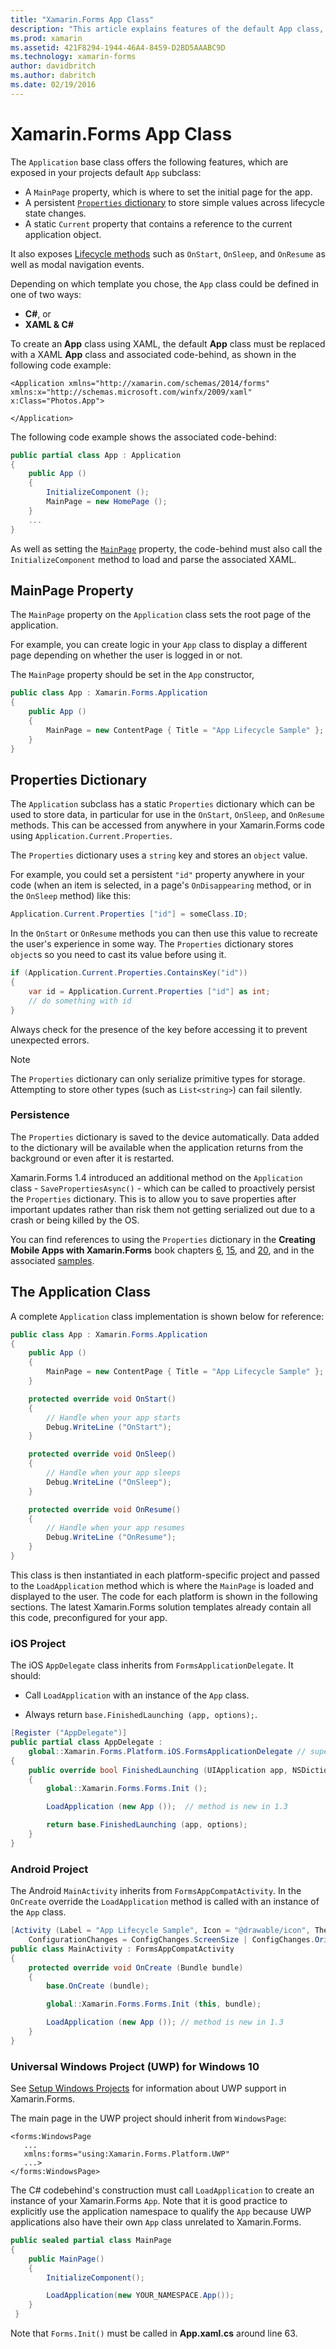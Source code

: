 ```yaml
---
title: "Xamarin.Forms App Class"
description: "This article explains features of the default App class, which includes a property to set to the initial page for the app, and a persistent dictionary for store simple values across lifecycle state changes."
ms.prod: xamarin
ms.assetid: 421F8294-1944-46A4-8459-D2BD5AAABC9D
ms.technology: xamarin-forms
author: davidbritch
ms.author: dabritch
ms.date: 02/19/2016
---
```


# Xamarin.Forms App Class

The `Application` base class offers the following features, which are exposed
in your projects default `App` subclass:

* A `MainPage` property, which is where to set the initial page for the app.
* A persistent [`Properties` dictionary](#Properties_Dictionary) to store simple values across lifecycle state changes.
* A static `Current` property that contains a reference to the current application object.

It also exposes [Lifecycle methods](~/xamarin-forms/app-fundamentals/app-lifecycle.md) such
as `OnStart`, `OnSleep`, and `OnResume` as well as modal navigation events.

Depending on which template you chose, the `App` class could be defined in one
of two ways:

* **C#**, or
* **XAML & C#**

To create an **App** class using XAML, the default **App** class must be replaced with a XAML **App** class and associated code-behind, as shown in the following code example:

```xaml
<Application xmlns="http://xamarin.com/schemas/2014/forms" xmlns:x="http://schemas.microsoft.com/winfx/2009/xaml" x:Class="Photos.App">

</Application>
```

The following code example shows the associated code-behind:

```csharp
public partial class App : Application
{
    public App ()
    {
        InitializeComponent ();
        MainPage = new HomePage ();
    }
    ...
}
```

As well as setting the [`MainPage`](xref:Xamarin.Forms.Application.MainPage) property, the code-behind must also call the `InitializeComponent` method to load and parse the associated XAML.

## MainPage Property

The `MainPage` property on the `Application` class sets the root page of the application.

For example, you can create logic in your `App` class to display a different page depending on whether the user is logged in or not.

The `MainPage` property should be set in the `App` constructor,

```csharp
public class App : Xamarin.Forms.Application
{
    public App ()
    {
        MainPage = new ContentPage { Title = "App Lifecycle Sample" }; // your page here
    }
}
```

<a name="Properties_Dictionary" />

## Properties Dictionary

The `Application` subclass has a static `Properties` dictionary which can be used to store data, in particular for use in the `OnStart`, `OnSleep`, and `OnResume` methods. This can be accessed from anywhere in your Xamarin.Forms code using `Application.Current.Properties`.

The `Properties` dictionary uses a `string` key and stores an `object` value.

For example, you could set a persistent `"id"` property anywhere in your code
(when an item is selected, in a page's `OnDisappearing` method, or in the `OnSleep` method)
like this:

```csharp
Application.Current.Properties ["id"] = someClass.ID;
```

In the `OnStart` or `OnResume` methods you can then use this value to recreate
the user's experience in some way. The `Properties` dictionary stores `object`s
so you need to cast its value before using it.

```csharp
if (Application.Current.Properties.ContainsKey("id"))
{
    var id = Application.Current.Properties ["id"] as int;
    // do something with id
}
```

Always check for the presence of the key before accessing it to prevent unexpected errors.

> [!NOTE]
> The `Properties` dictionary can only serialize
> primitive types for storage. Attempting to store other types (such as
> `List<string>`) can fail silently.

<!-- bugzilla 28657 -->

### Persistence

The `Properties` dictionary is saved to the device automatically.
  Data added to the dictionary will be available when the application returns from
    the background or even after it is restarted.

Xamarin.Forms 1.4 introduced an additional method on the `Application` class -
  `SavePropertiesAsync()` - which can be called to
  proactively persist the `Properties` dictionary. This is to allow
  you to save properties after important updates
  rather than risk them not getting serialized out
  due to a crash or being killed by the OS.

You can find references to using the `Properties` dictionary in the
**Creating Mobile Apps with Xamarin.Forms** book chapters [6](https://developer.xamarin.com/r/xamarin-forms/book/chapter06.pdf),
[15](https://developer.xamarin.com/r/xamarin-forms/book/chapter15.pdf), and [20](https://developer.xamarin.com/r/xamarin-forms/book/chapter20.pdf),
and in the associated
[samples](https://github.com/xamarin/xamarin-forms-book-preview-2).



## The Application Class

A complete `Application` class implementation is shown below for reference:

```csharp
public class App : Xamarin.Forms.Application
{
    public App ()
    {
        MainPage = new ContentPage { Title = "App Lifecycle Sample" }; // your page here
    }

    protected override void OnStart()
    {
        // Handle when your app starts
        Debug.WriteLine ("OnStart");
    }

    protected override void OnSleep()
    {
        // Handle when your app sleeps
        Debug.WriteLine ("OnSleep");
    }

    protected override void OnResume()
    {
        // Handle when your app resumes
        Debug.WriteLine ("OnResume");
    }
}

```

This class is then instantiated in each platform-specific project and passed to the
`LoadApplication` method which is where the `MainPage` is loaded and displayed to the user.
The code for each platform is shown in the following sections. The latest Xamarin.Forms solution templates already contain all this code, preconfigured for your app.


### iOS Project

The iOS `AppDelegate` class inherits from `FormsApplicationDelegate`. It should:

* Call `LoadApplication` with an instance of the `App` class.

* Always return `base.FinishedLaunching (app, options);`.

```csharp
[Register ("AppDelegate")]
public partial class AppDelegate :
    global::Xamarin.Forms.Platform.iOS.FormsApplicationDelegate // superclass new in 1.3
{
    public override bool FinishedLaunching (UIApplication app, NSDictionary options)
    {
        global::Xamarin.Forms.Forms.Init ();

        LoadApplication (new App ());  // method is new in 1.3

        return base.FinishedLaunching (app, options);
    }
}
```

### Android Project

The Android `MainActivity` inherits from `FormsAppCompatActivity`. In the `OnCreate` override the `LoadApplication` method is called with an instance of the `App` class.

```csharp
[Activity (Label = "App Lifecycle Sample", Icon = "@drawable/icon", Theme = "@style/MainTheme", MainLauncher = true,
    ConfigurationChanges = ConfigChanges.ScreenSize | ConfigChanges.Orientation)]
public class MainActivity : FormsAppCompatActivity
{
    protected override void OnCreate (Bundle bundle)
    {
        base.OnCreate (bundle);

        global::Xamarin.Forms.Forms.Init (this, bundle);

        LoadApplication (new App ()); // method is new in 1.3
    }
}
```

### Universal Windows Project (UWP) for Windows 10

See [Setup Windows Projects](~/xamarin-forms/platform/windows/installation/index.md)
for information about UWP support in Xamarin.Forms.

The main page in the UWP project should inherit from `WindowsPage`:

```xaml
<forms:WindowsPage
   ...
   xmlns:forms="using:Xamarin.Forms.Platform.UWP"
   ...>
</forms:WindowsPage>
```

The C# codebehind's construction must call `LoadApplication` to create an
instance of your Xamarin.Forms `App`. Note that it is good practice to
explicitly use the application namespace to qualify the `App` because UWP applications
also have their own `App` class unrelated to Xamarin.Forms.

```csharp
public sealed partial class MainPage
{
    public MainPage()
    {
        InitializeComponent();

        LoadApplication(new YOUR_NAMESPACE.App());
    }
 }
```

Note that `Forms.Init()` must be called in **App.xaml.cs** around line 63.
